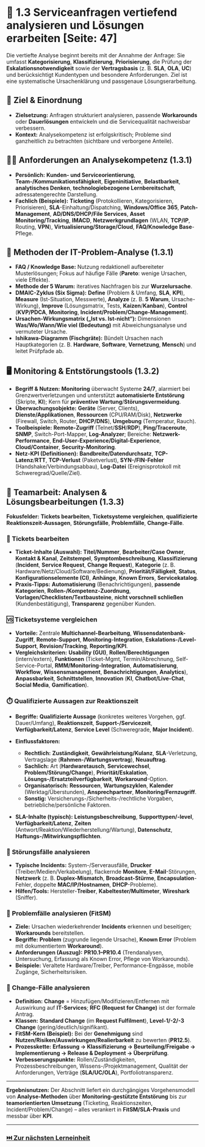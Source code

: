 # 🧩 1.3 Serviceanfragen vertiefend analysieren und Lösungen erarbeiten [Seite: 47]

Die vertiefte Analyse beginnt bereits mit der Annahme der Anfrage: Sie umfasst **Kategorisierung**, **Klassifizierung**, **Priorisierung**, die Prüfung der **Eskalationsnotwendigkeit** sowie der **Vertragsbasis** (z. B. **SLA**, **OLA**, **UC**) und berücksichtigt Kundentypen und besondere Anforderungen. Ziel ist eine systematische Ursachenklärung und passgenaue Lösungserarbeitung. 

## 🎯 Ziel & Einordnung

* **Zielsetzung:** Anfragen strukturiert analysieren, passende **Workarounds** oder **Dauerlösungen** entwickeln und die Servicequalität nachweisbar verbessern.
* **Kontext:** Analysekompetenz ist erfolgskritisch; Probleme sind ganzheitlich zu betrachten (sichtbare und verborgene Anteile). 

## 🧑‍💻 Anforderungen an Analysekompetenz (1.3.1)

* **Persönlich:** **Kunden- und Serviceorientierung**, **Team-/Kommunikationsfähigkeit**, **Eigeninitiative**, **Belastbarkeit**, **analytisches Denken**, **technologiebezogene Lernbereitschaft**, adressatengerechte Darstellung.
* **Fachlich (Beispiele):** **Ticketing** (Protokollieren, Kategorisieren, Priorisieren), **SLA**-Einhaltung/Dispatching, **Windows/Office 365**, **Patch-Management**, **AD/DNS/DHCP/File Services**, **Asset Monitoring/Tracking**, **IMACD**, **Netzwerkgrundlagen** (WLAN, **TCP/IP**, Routing, **VPN**), **Virtualisierung/Storage/Cloud**, **FAQ/Knowledge Base**-Pflege. 

## 🧰 Methoden der IT-Problem-Analyse (1.3.1)

* **FAQ / Knowledge Base:** Nutzung redaktionell aufbereiteter Musterlösungen; Fokus auf häufige Fälle (**Pareto**: wenige Ursachen, viele Effekte).
* **Methode der 5 Warum:** iteratives Nachfragen bis zur **Wurzelursache**.
* **DMAIC-Zyklus (Six Sigma):** **Define** (Problem & Umfang, **SLA**, **KPI**), **Measure** (Ist-Situation, Messwerte), **Analyze** (z. B. **5 Warum**, Ursache-Wirkung), **Improve** (Lösungsmatrix, Tests, **Kaizen**/**Kanban**), **Control** (**KVP/PDCA**, **Monitoring**, **Incident/Problem/Change-Management**).
* **Ursachen-Wirkungsmatrix („Ist vs. Ist-nicht“):** Dimensionen **Was/Wo/Wann/Wie viel (Bedeutung)** mit Abweichungsanalyse und vermuteter Ursache.
* **Ishikawa-Diagramm (Fischgräte):** Bündelt Ursachen nach Hauptkategorien (z. B. **Hardware**, **Software**, **Vernetzung**, **Mensch**) und leitet Prüfpfade ab. 

## 🖥️ Monitoring & Entstörungstools (1.3.2)

* **Begriff & Nutzen:** **Monitoring** überwacht Systeme **24/7**, alarmiert bei Grenzwertverletzungen und unterstützt **automatisierte Entstörung** (Skripte, **KI**); Kern für **präventive Wartung**/**Störungsvermeidung**.
* **Überwachungsobjekte:** **Geräte** (Server, Clients), **Dienste/Applikationen**, **Ressourcen** (CPU/RAM/Disk), **Netzwerke** (Firewall, Switch, Router, **DHCP/DNS**), **Umgebung** (Temperatur, Rauch).
* **Toolbeispiele:** **Remote-Zugriff** (Telnet/**SSH**/**RDP**), **Ping/Traceroute**, **SNMP**, Switch-Port-Mapper, **Log-Analyzer**; Bereiche: **Netzwerk-Performance**, **End-User-Experience/Digital-Experience**, **Cloud/Container**, **Security-Monitoring**.
* **Netz-KPI (Definitionen):** **Bandbreite/Datendurchsatz**, **TCP-Latenz**/**RTT**, **TCP-Verlust** (Paketverlust), **SYN-/FIN-Fehler** (Handshake/Verbindungsabbau), **Log-Datei** (Ereignisprotokoll mit Schweregrad/Quelle/Ziel). 

## 👥 Teamarbeit: Analysen & Lösungsbearbeitungen (1.3.3)

**Fokusfelder:** **Tickets bearbeiten**, **Ticketsysteme vergleichen**, **qualifizierte Reaktionszeit-Aussagen**, **Störungsfälle**, **Problemfälle**, **Change-Fälle**. 

### 🎫 Tickets bearbeiten

* **Ticket-Inhalte (Auswahl):** **Titel/Nummer**, **Bearbeiter/Case Owner**, **Kontakt & Kanal**, **Zeitstempel**, **Symptombeschreibung**, **Klassifizierung** (**Incident**, **Service Request**, **Change Request**), **Kategorie** (z. B. Hardware/Netz/Cloud/Software/Bedienung), **Priorität/Fälligkeit**, **Status**, **Konfigurationselemente (CI)**, **Anhänge**, **Known Errors**, **Servicekatalog**.
* **Praxis-Tipps:** **Automatisierung** (Benachrichtigungen), **passende Kategorien**, **Rollen-/Kompetenz-Zuordnung**, **Vorlagen/Checklisten/Textbausteine**, **nicht vorschnell schließen** (Kundenbestätigung), **Transparenz** gegenüber Kunden. 

### 🆚 Ticketsysteme vergleichen

* **Vorteile:** Zentrale **Multichannel-Bearbeitung**, **Wissensdatenbank-Zugriff**, **Remote-Support**, **Monitoring-Integration**, **Eskalations-/Level-Support**, **Revision/Tracking**, **Reporting/KPI**.
* **Vergleichskriterien:** **Usability (GUI)**, **Rollen/Berechtigungen** (intern/extern), **Funktionen** (Ticket-Mgmt, Termin/Abrechnung, Self-Service-Portal, **RMM/Monitoring-Integration**, **Automatisierung**, **Workflow**, **Wissensmanagement**, **Benachrichtigungen**, **Analytics**), **Anpassbarkeit**, **Schnittstellen**, **Innovation** (**KI**, **Chatbot/Live-Chat**, **Social Media**, **Gamification**). 

### ⏱️ Qualifizierte Aussagen zur Reaktionszeit

* **Begriffe:** **Qualifizierte Aussage** (konkretes weiteres Vorgehen, ggf. Dauer/Umfang), **Reaktionszeit**, **Support-/Servicezeit**, **Verfügbarkeit/Latenz**, **Service Level** (Schweregrade, **Major Incident**).
* **Einflussfaktoren:**

  * **Rechtlich:** **Zuständigkeit**, **Gewährleistung/Kulanz**, **SLA**-Verletzung, Vertragslage (**Rahmen-/Wartungsvertrag**), **Neuauftrag**.
  * **Sachlich:** Art (**Hardwaretausch**, **Servicewechsel**, **Problem/Störung/Change**), **Priorität/Eskalation**, **Lösungs-/Ersatzteilverfügbarkeit**, **Workaround**-Option.
  * **Organisatorisch:** **Ressourcen**, **Wartungszyklen**, **Kalender** (Werktag/Überstunden), **Ansprechpartner**, **Monitoring/Fernzugriff**.
  * **Sonstig:** Versicherungs-/Sicherheits-/rechtliche Vorgaben, betriebliche/persönliche Faktoren.
* **SLA-Inhalte (typisch):** **Leistungsbeschreibung**, **Supporttypen/-level**, **Verfügbarkeit/Latenz**, **Zeiten** (Antwort/Reaktion/Wiederherstellung/Wartung), **Datenschutz**, **Haftungs-/Mitwirkungspflichten**. 

### 🚨 Störungsfälle analysieren

* **Typische Incidents:** System-/Serverausfälle, **Drucker** (Treiber/Medien/Verkabelung), flackernde **Monitore**, **E-Mail**-Störungen, **Netzwerk** (z. B. **Duplex-Mismatch**, **Broadcast-Stürme**, **Encapsulation**-Fehler, doppelte **MAC/IP/Hostnamen**, **DHCP**-Probleme).
* **Hilfen/Tools:** Hersteller-**Treiber**, **Kabeltester/Multimeter**, **Wireshark** (Sniffer). 

### 🧩 Problemfälle analysieren (FitSM)

* **Ziele:** Ursachen wiederkehrender **Incidents** erkennen und beseitigen; **Workarounds** bereitstellen.
* **Begriffe:** **Problem** (zugrunde liegende Ursache), **Known Error** (Problem mit dokumentiertem **Workaround**).
* **Anforderungen (Auszug):** **PR10.1–PR10.4** (Trendanalysen, Untersuchung, Erfassung als Known Error, Pflege von Workarounds).
* **Beispiele:** Veraltete Hardware/Treiber, Performance-Engpässe, mobile Zugänge, Sicherheitsrisiken. 

### 🔄 Change-Fälle analysieren

* **Definition:** **Change** = Hinzufügen/Modifizieren/Entfernen mit Auswirkung auf **IT-Services**; **RFC (Request for Change)** ist der formale Antrag.
* **Klassen:** **Standard Change** (im **Request Fulfilment**), **Level-1/-2/-3 Change** (gering/deutlich/signifikant).
* **FitSM-Kern (Beispiel):** Bei der **Genehmigung** sind **Nutzen/Risiken/Auswirkungen/Realierbarkeit** zu bewerten (**PR12.5**).
* **Prozesskette:** **Erfassung → Klassifizierung → Beurteilung/Freigabe → Implementierung → Release & Deployment → Überprüfung**.
* **Verbesserungspunkte:** Rollen/Zuständigkeiten, Prozessbeschreibungen, Wissens-/Projektmanagement, Qualität der Anforderungen, Verträge (**SLA/UC/OLA**), Portfoliotransparenz. 

---

**Ergebnisnutzen:** Der Abschnitt liefert ein durchgängiges Vorgehensmodell von **Analyse-Methoden** über **Monitoring-gestützte Entstörung** bis zur **teamorientierten Umsetzung** (Ticketing, Reaktionszeiten, Incident/Problem/Change) – alles verankert in **FitSM/SLA-Praxis** und messbar über **KPI**. 


---

### [⏭️ Zur nächsten Lerneinheit](./1.3.1_Anforderungen_und_Methoden_zur_IT_Problem_Analyse_praesentieren.md)
